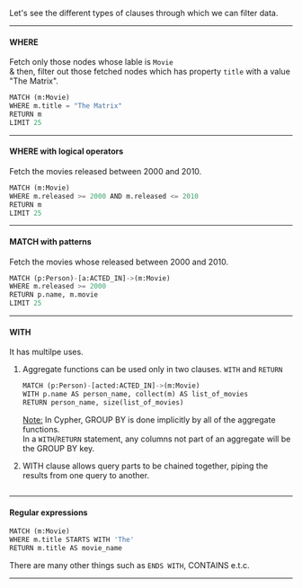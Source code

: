 Let's see the different types of clauses through which we can filter data.

-------------------------------------------------------------------------------------------
#### WHERE
Fetch only those nodes whose lable is `Movie`</br>
& then, filter out those fetched nodes which has property `title` with a value "The Matrix".
```python
MATCH (m:Movie)
WHERE m.title = "The Matrix"
RETURN m
LIMIT 25
```
-------------------------------------------------------------------------------------------
#### WHERE with logical operators
Fetch the movies released between 2000 and 2010.
```python
MATCH (m:Movie)
WHERE m.released >= 2000 AND m.released <= 2010
RETURN m
LIMIT 25
```
-------------------------------------------------------------------------------------------
#### MATCH with patterns
Fetch the movies whose released between 2000 and 2010.
```python
MATCH (p:Person)-[a:ACTED_IN]->(m:Movie) 
WHERE m.released >= 2000
RETURN p.name, m.movie
LIMIT 25
```
-------------------------------------------------------------------------------------------
#### WITH
It has multilpe uses.
1. Aggregate functions can be used only in two clauses. `WITH` and `RETURN`
   ```python
   MATCH (p:Person)-[acted:ACTED_IN]->(m:Movie) 
   WITH p.name AS person_name, collect(m) AS list_of_movies
   RETURN person_name, size(list_of_movies)
   ```
   <ins>Note:</ins>
   In Cypher, GROUP BY is done implicitly by all of the aggregate functions.</br>
   In a `WITH`/`RETURN` statement, any columns not part of an aggregate will be the GROUP BY key.
   
3. WITH clause allows query parts to be chained together, piping the results from one query to another.
```python
```
-------------------------------------------------------------------------------------------
#### Regular expressions
```python
MATCH (m:Movie)
WHERE m.title STARTS WITH 'The'
RETURN m.title AS movie_name
```
There are many other things such as `ENDS WITH`, CONTAINS e.t.c.

-------------------------------------------------------------------------------------------
